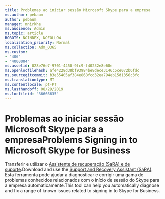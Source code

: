 ```yaml
---
title: Problemas ao iniciar sessão Microsoft Skype para a empresa
ms.author: pebaum
author: pebaum
manager: mnirkhe
ms.audience: Admin
ms.topic: article
ROBOTS: NOINDEX, NOFOLLOW
localization_priority: Normal
ms.collection: Adm_O365
ms.custom:
- "406"
- "4000004"
ms.assetid: 028e76e7-9701-4450-9fc9-f40232e8e68e
ms.openlocfilehash: afe4228d38bf93984be8dece3146c5ce072b6fdc
ms.sourcegitcommit: b3e55405af384e868fcd32ea794eb15d1356c3fc
ms.translationtype: MT
ms.contentlocale: pt-PT
ms.lasthandoff: 08/29/2019
ms.locfileid: "36666635"
---
```

# <a name="problems-signing-in-to-microsoft-skype-for-business"></a><span data-ttu-id="536bf-102">Problemas ao iniciar sessão Microsoft Skype para a empresa</span><span class="sxs-lookup"><span data-stu-id="536bf-102">Problems Signing in to Microsoft Skype for Business</span></span>

<span data-ttu-id="536bf-103">Transferir e utilizar o [Assistente de recuperação (SaRA) e de suporte](https://aka.ms/SaRA-SkypeForBusinessSignIn).</span><span class="sxs-lookup"><span data-stu-id="536bf-103">Download and use the [Support and Recovery Assistant (SaRA)](https://aka.ms/SaRA-SkypeForBusinessSignIn).</span></span>
<span data-ttu-id="536bf-104">Esta ferramenta pode ajudar a diagnosticar e corrigir uma gama de problemas conhecidos relacionados com o início de sessão do Skype para a empresa automaticamente.</span><span class="sxs-lookup"><span data-stu-id="536bf-104">This tool can help you automatically diagnose and fix a range of known issues related to signing in to Skype for Business.</span></span>